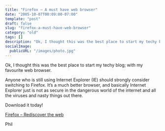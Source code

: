 ```yaml
---
title: "Firefox – A must have web browser"
date: "2005-10-07T00:09:00-07:00"
template: "post"
draft: false
slug: "firefox-a-must-have-web-browser"
category: "old"
tags: []
description: "Ok, I thought this was the best place to start my techy blog; with my favourite web browser. Anyone who is still using Internet Explorer (IE) should strongly"
socialImage:
  publicURL: "/images/photo.jpg"
---
```

Ok, I thought this was the best place to start my techy blog; with my favourite web browser.  
  
Anyone who is still using Internet Explorer (IE) should strongly consider switching to Firefox. It’s a much better browser, and basically Internet Explorer just is not as secure in the dangerous world of the internet and all the viruses and nasty things out there.  
  
Download it today!  
  
[Firefox – Rediscover the web](https://www.mozilla.org/products/firefox/)

Phil

